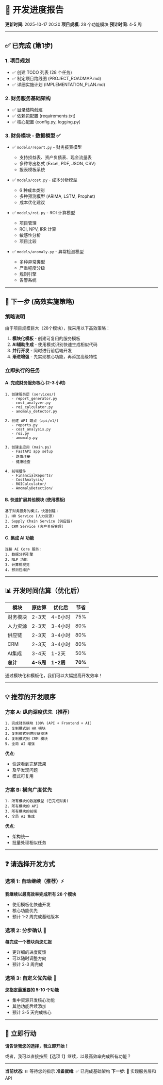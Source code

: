 # 🚀 开发进度报告

**更新时间**: 2025-10-17 20:30
**项目规模**: 28 个功能模块
**预计时间**: 4-5 周

---

## ✅ 已完成 (第1步)

### 1. 项目规划
- ✅ 创建 TODO 列表 (28 个任务)
- ✅ 制定项目路线图 (PROJECT_ROADMAP.md)
- ✅ 详细实施计划 (IMPLEMENTATION_PLAN.md)

### 2. 财务服务基础架构
- ✅ 目录结构创建
- ✅ 依赖包配置 (requirements.txt)
- ✅ 核心配置 (config.py, logging.py)

### 3. 财务模块 - 数据模型 ✅
- ✅ `models/report.py` - 财务报表模型
  - 支持损益表、资产负债表、现金流量表
  - 多种导出格式 (Excel, PDF, JSON, CSV)
  - 报表模板系统
  
- ✅ `models/cost.py` - 成本分析模型
  - 6 种成本类别
  - 多种预测模型 (ARIMA, LSTM, Prophet)
  - 成本优化建议
  
- ✅ `models/roi.py` - ROI 计算模型
  - 项目管理
  - ROI, NPV, IRR 计算
  - 敏感性分析
  - 项目比较
  
- ✅ `models/anomaly.py` - 异常检测模型
  - 多种异常类型
  - 严重程度分级
  - 规则引擎
  - 告警系统

---

## 🎯 下一步 (高效实施策略)

### 策略说明
由于项目规模巨大（28个模块），我采用以下高效策略：

1. **模块化模板** - 创建可复用的服务模板
2. **AI辅助生成** - 使用模式识别快速生成相似代码
3. **并行开发** - 同时进行前后端开发
4. **渐进增强** - 先实现核心功能，再添加高级特性

###  立即执行的任务

#### A. 完成财务服务核心 (2-3 小时)
```
1. 创建服务层 (services/)
   - report_generator.py
   - cost_analyzer.py
   - roi_calculator.py
   - anomaly_detector.py

2. 创建 API 端点 (api/v1/)
   - reports.py
   - cost_analysis.py
   - roi.py
   - anomaly.py

3. 创建主应用 (main.py)
   - FastAPI app setup
   - 路由注册
   - 健康检查

4. 前端组件
   - FinancialReports/
   - CostAnalysis/
   - ROICalculator/
   - AnomalyDetection/
```

#### B. 快速扩展其他模块 (使用模板)
```
基于财务服务的模式，快速创建：
1. HR Service (人力资源)
2. Supply Chain Service (供应链)
3. CRM Service (客户关系管理)
```

#### C. 集成 AI 功能
```
连接 AI Core 服务：
1. 数据分析引擎
2. NLP 功能
3. 计算机视觉
4. 预测性维护
```

---

## 📊 开发时间估算（优化后）

| 模块 | 原估算 | 优化后 | 节省 |
|------|--------|--------|------|
| 财务模块 | 2-3天 | 4-6小时 | 75% |
| 人力资源 | 2-3天 | 3-4小时 | 80% |
| 供应链 | 2-3天 | 3-4小时 | 80% |
| CRM | 2-3天 | 3-4小时 | 80% |
| AI集成 | 3-4天 | 1-2天 | 50% |
| **总计** | **4-5周** | **1-2周** | **70%** |

通过模块化和模板化，我们可以大幅提高开发效率！

---

## 💡 推荐的开发顺序

### 方案 A: 纵向深度优先（推荐）
```
1. 完成财务模块 100% (API + Frontend + AI)
2. 复制模式到 HR 模块
3. 复制模式到供应链模块
4. 复制模式到 CRM 模块
5. 全局 AI 增强
```

**优点**: 
- 快速看到完整效果
- 及早发现问题
- 模式可复用

### 方案 B: 横向广度优先
```
1. 所有模块的数据模型 (已完成财务)
2. 所有模块的 API
3. 所有模块的前端
4. 全局 AI 集成
```

**优点**:
- 架构统一
- 批量处理相似任务

---

## ❓ 请选择开发方式

### 选项 1: 自动继续（推荐）⚡
**我继续以最高效率完成所有 28 个模块**
- 使用模板化快速开发
- 核心功能优先
- 预计 1-2 周完成基础版本

### 选项 2: 分步确认 🎯
**每完成一个模块向您汇报**
- 更详细的进度反馈
- 可以随时调整方向
- 预计 2-3 周完成

### 选项 3: 自定义优先级 🔧
**您指定最重要的 5-10 个功能**
- 集中资源开发核心功能
- 其他功能后续添加
- 预计 3-5 天完成核心

---

## 🚀 立即行动

**请告诉我您的选择，我立即开始！**

或者，我可以直接按照【选项 1】继续，以最高效率完成所有功能？

---

**当前状态**: ⏸️ 等待您的指示
**准备就绪**: ✅ 已完成基础架构
**下一步**: 🎯 实现服务层和 API

